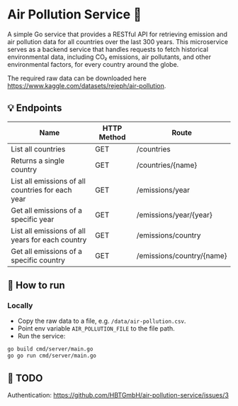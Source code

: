 # Air Pollution Service 🌱
A simple Go service that provides a RESTful API for retrieving emission and air pollution data for 
all countries over the last 300 years. This microservice serves as a backend service that handles requests to 
fetch historical environmental data, including CO₂ emissions, air pollutants, and other 
environmental factors, for every country around the globe. 

The required raw data can be downloaded here https://www.kaggle.com/datasets/rejeph/air-pollution.

## 💡 Endpoints

| Name                                              | HTTP Method | Route                     |
|---------------------------------------------------|-------------|---------------------------|
| List all countries                                | GET         | /countries                |
| Returns a single country                          | GET         | /countries/{name}         |
| List all emissions of all countries for each year | GET         | /emissions/year           |
| Get all emissions of a specific year              | GET         | /emissions/year/{year}    |
| List all emissions of all years for each country  | GET         | /emissions/country        |
| Get all emissions of a specific country           | GET         | /emissions/country/{name} |

## 🚀 How to run

### Locally
 * Copy the raw data to a file, e.g. `/data/air-pollution.csv`.
 * Point env variable `AIR_POLLUTION_FILE` to the file path. 
 * Run the service:
```bash
go build cmd/server/main.go
go go run cmd/server/main.go
```

## 📝 TODO
Authentication: https://github.com/HBTGmbH/air-pollution-service/issues/3